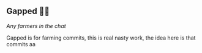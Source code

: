 ## Gapped 🧑‍🌾

*Any farmers in the chat*

Gapped is for farming commits, this is real nasty work, the idea here is that commits aa
